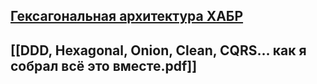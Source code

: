 ## [Гексагональная архитектура ХАБР](https://habr.com/ru/companies/timeweb/articles/771338/)
## [[DDD, Hexagonal, Onion, Clean, CQRS… как я собрал всё это вместе.pdf]]
 